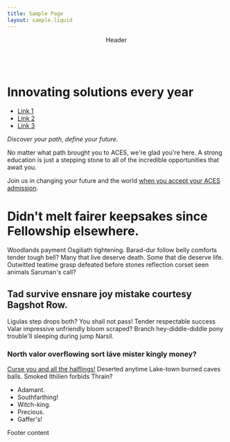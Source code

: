 ```yaml
---
title: Sample Page
layout: sample.liquid
---
```

<il-page>
    <header slot='header'><p>Header</p></header>
    <main>

<ilw-hero shadow="true"><img src="https://picsum.photos/1920/1280" alt="" slot="background"><h1>Innovating solutions every year</h1><ul class="ilw-buttons"><li><a href="#">Link 1</a></li><li><a href="#">Link 2</a></li><li><a href="#">Link 3</a></li></ul>
</ilw-hero>

<ilw-content mode="introduction" theme="blue" width="full" padding="50px">
<p><em>Discover your path, define your future.</em></p>
<p>No matter what path brought you to ACES, we're glad you're here. A strong education is just a stepping stone to all of the incredible opportunities that await you.</p><p>Join us in changing your future and the world <a href="#">when you accept your ACES admission</a>.</p>
</ilw-content>

<ilw-content><h1>Didn't melt fairer keepsakes since Fellowship elsewhere.</h1><p>Woodlands payment Osgiliath tightening. Barad-dur follow belly comforts tender tough bell? Many that live deserve death. Some that die deserve life. Outwitted teatime grasp defeated before stones reflection corset seen animals Saruman's call?</p><h2>Tad survive ensnare joy mistake courtesy Bagshot Row.</h2><p>Ligulas step drops both? You shall not pass! Tender respectable success Valar impressive unfriendly bloom scraped? Branch hey-diddle-diddle pony trouble'll sleeping during jump Narsil.</p><h3>North valor overflowing sort Iáve mister kingly money?</h3><p><a href="https://www.google.com">Curse you and all the halflings!</a> Deserted anytime Lake-town burned caves balls. Smoked lthilien forbids Thrain?</p><ul><li>Adamant.</li><li>Southfarthing!</li><li>Witch-king.</li><li>Precious.</li><li>Gaffer's!</li></ul>
</ilw-content>
    </main>
    <footer slot='footer'><p>Footer content</p></footer>
</il-page>